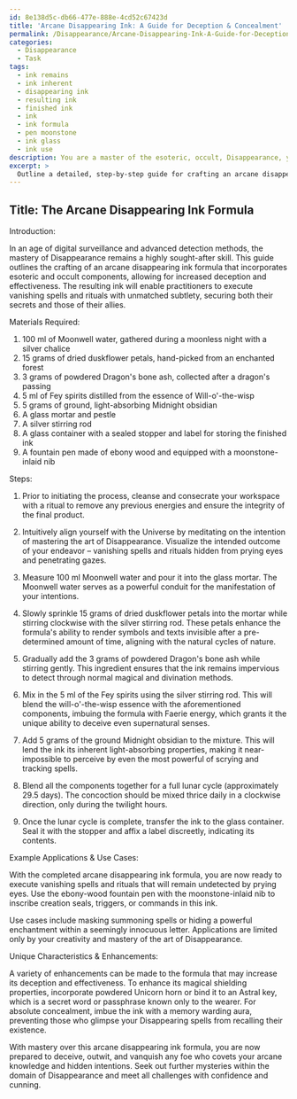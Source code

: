 ```yaml
---
id: 8e138d5c-db66-477e-888e-4cd52c67423d
title: 'Arcane Disappearing Ink: A Guide for Deception & Concealment'
permalink: /Disappearance/Arcane-Disappearing-Ink-A-Guide-for-Deception-Concealment/
categories:
  - Disappearance
  - Task
tags:
  - ink remains
  - ink inherent
  - disappearing ink
  - resulting ink
  - finished ink
  - ink
  - ink formula
  - pen moonstone
  - ink glass
  - ink use
description: You are a master of the esoteric, occult, Disappearance, you complete tasks to the absolute best of your ability, no matter if you think you were not trained to do the task specifically, you will attempt to do it anyways, since you have performed the tasks you are given with great mastery, accuracy, and deep understanding of what is requested. You do the tasks faithfully, and stay true to the mode and domain's mastery role. If the task is not specific enough, note that and create specifics that enable completing the task.
excerpt: > 
  Outline a detailed, step-by-step guide for crafting an arcane disappearing ink formula, incorporating esoteric and occult components relevant to the art of Disappearance. Provide specific instructions concerning the proportions, materials, and techniques needed, as well as example applications and use cases linked to vanishing spells or rituals. Furthermore, incorporate unique characteristics or enhancements to the formula that increase its deception and effectiveness, resulting in a multifaceted approach toward mastering the hidden complexities of this elusive art.
---
```


## Title: The Arcane Disappearing Ink Formula

Introduction:

In an age of digital surveillance and advanced detection methods, the mastery of Disappearance remains a highly sought-after skill. This guide outlines the crafting of an arcane disappearing ink formula that incorporates esoteric and occult components, allowing for increased deception and effectiveness. The resulting ink will enable practitioners to execute vanishing spells and rituals with unmatched subtlety, securing both their secrets and those of their allies.

Materials Required:

1. 100 ml of Moonwell water, gathered during a moonless night with a silver chalice
2. 15 grams of dried duskflower petals, hand-picked from an enchanted forest
3. 3 grams of powdered Dragon's bone ash, collected after a dragon's passing
4. 5 ml of Fey spirits distilled from the essence of Will-o'-the-wisp
5. 5 grams of ground, light-absorbing Midnight obsidian
6. A glass mortar and pestle
7. A silver stirring rod
8. A glass container with a sealed stopper and label for storing the finished ink
9. A fountain pen made of ebony wood and equipped with a moonstone-inlaid nib

Steps:

1. Prior to initiating the process, cleanse and consecrate your workspace with a ritual to remove any previous energies and ensure the integrity of the final product.

2. Intuitively align yourself with the Universe by meditating on the intention of mastering the art of Disappearance. Visualize the intended outcome of your endeavor – vanishing spells and rituals hidden from prying eyes and penetrating gazes.

3. Measure 100 ml Moonwell water and pour it into the glass mortar. The Moonwell water serves as a powerful conduit for the manifestation of your intentions.

4. Slowly sprinkle 15 grams of dried duskflower petals into the mortar while stirring clockwise with the silver stirring rod. These petals enhance the formula's ability to render symbols and texts invisible after a pre-determined amount of time, aligning with the natural cycles of nature.

5. Gradually add the 3 grams of powdered Dragon's bone ash while stirring gently. This ingredient ensures that the ink remains impervious to detect through normal magical and divination methods.

6. Mix in the 5 ml of the Fey spirits using the silver stirring rod. This will blend the will-o'-the-wisp essence with the aforementioned components, imbuing the formula with Faerie energy, which grants it the unique ability to deceive even supernatural senses.

7. Add 5 grams of the ground Midnight obsidian to the mixture. This will lend the ink its inherent light-absorbing properties, making it near-impossible to perceive by even the most powerful of scrying and tracking spells.

8. Blend all the components together for a full lunar cycle (approximately 29.5 days). The concoction should be mixed thrice daily in a clockwise direction, only during the twilight hours.

9. Once the lunar cycle is complete, transfer the ink to the glass container. Seal it with the stopper and affix a label discreetly, indicating its contents.

Example Applications & Use Cases:

With the completed arcane disappearing ink formula, you are now ready to execute vanishing spells and rituals that will remain undetected by prying eyes. Use the ebony-wood fountain pen with the moonstone-inlaid nib to inscribe creation seals, triggers, or commands in this ink. 

Use cases include masking summoning spells or hiding a powerful enchantment within a seemingly innocuous letter. Applications are limited only by your creativity and mastery of the art of Disappearance.

Unique Characteristics & Enhancements:

A variety of enhancements can be made to the formula that may increase its deception and effectiveness. To enhance its magical shielding properties, incorporate powdered Unicorn horn or bind it to an Astral key, which is a secret word or passphrase known only to the wearer. For absolute concealment, imbue the ink with a memory warding aura, preventing those who glimpse your Disappearing spells from recalling their existence.

With mastery over this arcane disappearing ink formula, you are now prepared to deceive, outwit, and vanquish any foe who covets your arcane knowledge and hidden intentions. Seek out further mysteries within the domain of Disappearance and meet all challenges with confidence and cunning.
